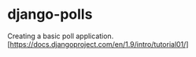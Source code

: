 # django-polls
Creating a basic poll application. [https://docs.djangoproject.com/en/1.9/intro/tutorial01/]
